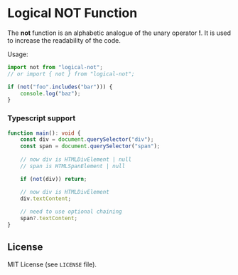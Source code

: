 # Logical NOT Function

The **not** function is an alphabetic analogue of the unary operator **!**.
It is used to increase the readability of the code.

Usage:

```js
import not from "logical-not";
// or import { not } from "logical-not";

if (not("foo".includes("bar"))) {
    console.log("baz");
}
```

### Typescript support

```ts
function main(): void {
    const div = document.querySelector("div");
    const span = document.querySelector("span"); 
    
    // now div is HTMLDivElement | null
    // span is HTMLSpanElement | null

    if (not(div)) return;

    // now div is HTMLDivElement
    div.textContent;
    
    // need to use optional chaining
    span?.textContent;
}
```

## License

MIT License (see `LICENSE` file).
